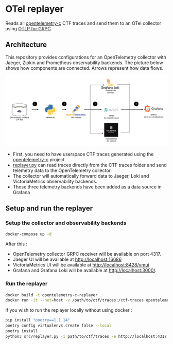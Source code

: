 # OTel replayer

Reads all [opentelemetry-c](https://github.com/dorsal-lab/opentelemetry-c) CTF traces and send them to an OTel collector using [OTLP for GRPC](https://opentelemetry.io/docs/reference/specification/protocol/exporter/).

## Architecture

This repository provides configurations for an OpenTelemetry collector with Jaeger, Zipkin and Prometheus observability backends.
The picture below shows how components are connected. Arrows represent how data flows.

![Replayer Architecture](opentelemetry_c_replayer_architechture.drawio.png)

- First, you need to have userspace CTF traces generated using the [opentelemetry-c](https://github.com/dorsal-lab/opentelemetry-c) project.
- [replayer.py](src/replayer.py) can read traces directly from the CTF traces folder and send telemetry data to the OpenTelemetry collector.
- The collector will automatically forward data to Jaeger, Loki and VictoriaMetrics observability backends.
- Those three telemetry backends have been added as a data source in Grafana

## Setup and run the replayer

### Setup the collector and observability backends

```sh
docker-compose up -d
```

After this :

- OpenTelemetry collector GRPC receiver will be available on port 4317.
- Jaeger UI will be available at [http://localhost:16686](http://localhost:16686)
- VictoriaMetrics UI will be available at [http://localhost:8428/vmui](http://localhost:8428/vmui)
- Grafana and Grafana Loki will be available at [http://localhost:3000/](http://localhost:3000/).

### Run the replayer

```sh
docker build -t opentelemetry-c-replayer .
docker run -it --net=host -v /path/to/ctf/traces:/ctf-traces opentelemetry-c-replayer -i /ctf-traces -e http://localhost:4317
```

If you wish to run the replayer locally without using docker :

```sh
pip install "poetry==1.1.14"
poetry config virtualenvs.create false --local
poetry install
python3 src/replayer.py -i path/to/ctf/traces -e http://localhost:4317
```
